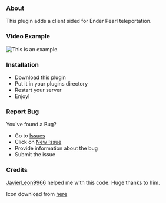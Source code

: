 ### About
This plugin adds a client sided for Ender Pearl teleportation.

### Video Example
![This is an example.](https://github.com/NightDevil9440/SmoothEnderPearl/blob/main/meta/example.gif)

### Installation
- Download this plugin
- Put it in your plugins directory
- Restart your server
- Enjoy!

### Report Bug
You've found a Bug?
- Go to [Issues](https://github.com/NightDevil9440/SmoothEnderPearl/issues)
- Click on [New Issue](https://github.com/NightDevil9440/SmoothEnderPearl/issues/new/choose)
- Provide information about the bug
- Submit the issue

### Credits
[JavierLeon9966](https://github.com/JavierLeon9966) helped me with this code. Huge thanks to him.

Icon download from [here](https://www.reddit.com/r/Minecraft/comments/euztmf/i_made_the_ender_pearl_look_realisticish)
